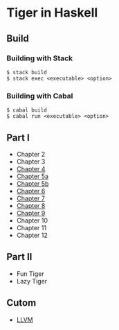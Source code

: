 # Tiger in Haskell

## Build

### Building with Stack

```command
$ stack build
$ stack exec <executable> <option>
```

### Building with Cabal

```command
$ cabal build
$ cabal run <executable> <option>
```

## Part I

- Chapter 2
- Chapter 3
- [Chapter 4](https://github.com/ksrky/Tiger/tree/master/src/chapter4/README.md)
- [Chapter 5a](https://github.com/ksrky/Tiger/tree/master/src/chapter5a/README.md)
- [Chapter 5b](https://github.com/ksrky/Tiger/tree/master/src/chapter5b/README.md)
- [Chapter 6](https://github.com/ksrky/Tiger/tree/master/src/chapter6/README.md)
- [Chapter 7](https://github.com/ksrky/Tiger/tree/master/src/chapter7/README.md)
- [Chapter 8](https://github.com/ksrky/Tiger/tree/master/src/chapter8/README.md)
- [Chapter 9](https://github.com/ksrky/Tiger/tree/master/src/chapter9/README.md)
- Chapter 10
- Chapter 11
- Chapter 12

## Part II

- Fun Tiger
- Lazy Tiger

## Cutom

- [LLVM](https://github.com/ksrky/Tiger/tree/master/src/llvm/README.md)
